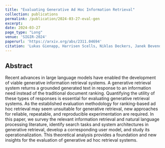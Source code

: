 ```yaml
---
title: "Evaluating Generative Ad Hoc Information Retrieval"
collection: publications
permalink: /publication/2024-03-27-eval-gen
excerpt: 
date: 2024-03-27
page_type: "Long"
venue: 'SIGIR-2024'
paperurl: 'https://arxiv.org/abs/2311.04694'
citation: 'Lukas Gienapp, Harrisen Scells, Niklas Deckers, Janek Bevendorff, Shuai Wang, Johannes Kiesel, Shahbaz Syed, Maik Fröbe, Guido Zuccon, Benno Stein, Matthias Hagen and Martin Potthast. 2024. Evaluating Generative Ad Hoc Information Retrieval. In Proceedings of the 47th International ACM SIGIR Conference on Research and Development in Information Retrieval (SIGIR 2024).'
---
```

## Abstract
Recent advances in large language models have enabled the development of viable generative information retrieval systems. A generative retrieval system returns a grounded generated text in response to an information need instead of the traditional document ranking. Quantifying the utility of these types of responses is essential for evaluating generative retrieval systems. As the established evaluation methodology for ranking-based ad hoc retrieval may seem unsuitable for generative retrieval, new approaches for reliable, repeatable, and reproducible experimentation are required. In this paper, we survey the relevant information retrieval and natural language processing literature, identify search tasks and system architectures in generative retrieval, develop a corresponding user model, and study its operationalization. This theoretical analysis provides a foundation and new insights for the evaluation of generative ad hoc retrieval systems.